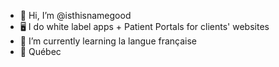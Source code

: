 - 👋 Hi, I’m @isthisnamegood
- 🖥️ I do white label apps + Patient Portals for clients' websites
- 🌱 I’m currently learning la langue française
- 📍  Québec

<!---
isthisnamegood/isthisnamegood is a ✨ special ✨ repository because its `README.md` (this file) appears on your GitHub profile.
You can click the Preview link to take a look at your changes.
--->
